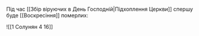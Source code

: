 Під час [[Збір віруючих в День Господній|Підхоплення Церкви]] спершу буде [[Воскресіння]] померлих:

![[1 Солунян 4 16]]
